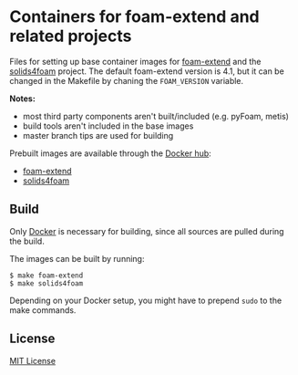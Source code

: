 # Containers for foam-extend and related projects

Files for setting up base container images for [foam-extend][fe] and the
[solids4foam][s4f] project.
The default foam-extend version is 4.1, but it can be changed in the Makefile
by chaning the `FOAM_VERSION` variable.

__Notes:__
* most third party components aren't built/included (e.g. pyFoam, metis)
* build tools aren't included in the base images
* master branch tips are used for building

Prebuilt images are available through the [Docker hub][docker-hub]:
* [foam-extend][fe-hub]
* [solids4foam][s4f-hub]

## Build

Only [Docker][docker] is necessary for building, since all sources are pulled
during the build.

The images can be built by running:

```shell
$ make foam-extend
$ make solids4foam
```

Depending on your Docker setup, you might have to prepend `sudo` to the make
commands.


## License

[MIT License][lic]

[of]: https://www.openfoam.com
[opencfd]: https://hub.docker.com/u/opencfd
[fe]: https://sourceforge.net/projects/foam-extend/
[s4f]: https://bitbucket.org/philip_cardiff/solids4foam-release/src/master/
[docker]: https://www.docker.com
[lic]: LICENSE
[docker-hub]: https://hub.docker.com
[fe-hub]: https://hub.docker.com/r/capsisescape/foam-extend
[s4f-hub]: https://hub.docker.com/r/capsisescape/solids4foam
